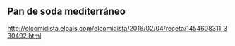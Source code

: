 ## Pan de soda mediterráneo

http://elcomidista.elpais.com/elcomidista/2016/02/04/receta/1454608311_330492.html
